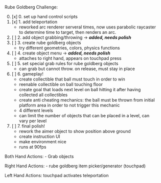 Rube Goldberg Challenge:

 0. [x] 0. set up hand control scripts
 1. [x] 1. add teleportation
 	- reworked arc renderer serveral times, now uses parabolic raycaster to determine time to target,
 	  then renders an arc.
 2. [ ] 2. add object grabbing/throwing -> _**added, needs polish**_
 3. [ ] 3. create rube goldberg objects
 	- try different geometries, colors, physics functions
 4. [ ] 4. create object menu -> _**added, needs polish**_
 	- attaches to right hand, appears on touchpad press
 5. [ ] 5. set special grab rules for rube goldberg objects
 	- can grab but cannot throw. on release, must stay in place
 6. [ ] 6. gameplay!
 	- create collectible that ball must touch in order to win
 	- reenable collectible on ball touching floor
 	- create goal that loads next level on ball hitting it after 
 	  having collected all collectibles
 	- create anti cheating mechanics: the ball must be thrown from initial
 	  platform area in order to not trigger this mechanic
 	- 4 different levels
 	- can limit the number of objects that can be placed in a 
 	   level, can vary per level
 7. [ ] 7. final polish!
 	- rework the aimer object to show position above ground
 	- create instruction UI
 	- make environment nice
 	- runs at 90fps

 Both Hand Actions:
    - Grab objects

 Right Hand Actions:
    - rube goldberg item picker/generator (touchpad)
 
 Left Hand Actions:
     touchpad activates teleportation